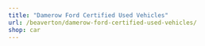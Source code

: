 ```yaml
---
title: "Damerow Ford Certified Used Vehicles"
url: /beaverton/damerow-ford-certified-used-vehicles/
shop: car
---
```

